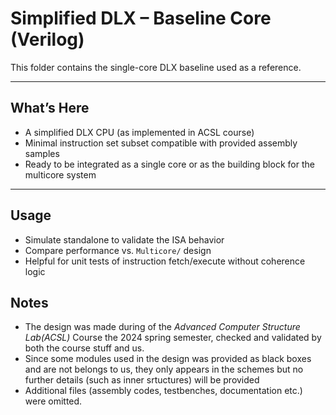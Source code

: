 # Simplified DLX – Baseline Core (Verilog)

This folder contains the single-core DLX baseline used as a reference.

---

## What’s Here
- A simplified DLX CPU (as implemented in ACSL course)
- Minimal instruction set subset compatible with provided assembly samples
- Ready to be integrated as a single core or as the building block for the multicore system

---

## Usage
- Simulate standalone to validate the ISA behavior
- Compare performance vs. `Multicore/` design
- Helpful for unit tests of instruction fetch/execute without coherence logic

## Notes
- The design was made during of the *Advanced Computer Structure Lab(ACSL)* Course the 2024 spring semester, checked and validated by both the course stuff and us. 
- Since some modules used in the design was provided as black boxes and are not belongs to us, they only appears in the schemes but no further details (such as inner srtuctures) will be provided
- Additional files (assembly codes, testbenches, documentation etc.) were omitted.
